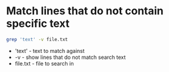 # Match lines that do not contain specific text

```bash
grep 'text' -v file.txt 
```

- 'text' - text to match against
- -v - show lines that do not match search text
- file.txt - file to search in
